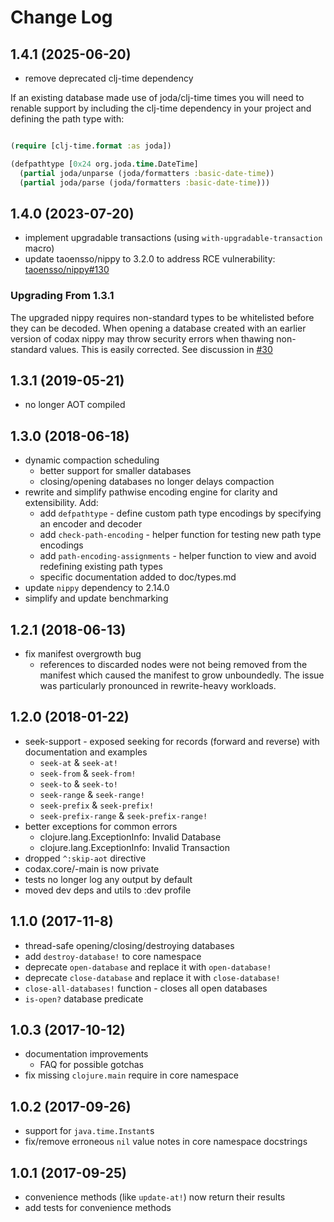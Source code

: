 # Change Log

## 1.4.1 (2025-06-20)

* remove deprecated clj-time dependency

If an existing database made use of joda/clj-time times you will need to renable support by including the clj-time dependency in your project and defining the path type with:

``` clojure

(require [clj-time.format :as joda])

(defpathtype [0x24 org.joda.time.DateTime]
  (partial joda/unparse (joda/formatters :basic-date-time))
  (partial joda/parse (joda/formatters :basic-date-time)))

```

## 1.4.0 (2023-07-20)

* implement upgradable transactions (using `with-upgradable-transaction` macro)
* update taoensso/nippy to 3.2.0 to address RCE vulnerability: [taoensso/nippy#130](https://github.com/taoensso/nippy/issues/130)

### Upgrading From 1.3.1

The upgraded nippy requires non-standard types to be whitelisted before they can be decoded. When opening a database created with an earlier version of codax nippy may throw security errors when thawing non-standard values. This is easily corrected. See discussion in [#30](https://github.com/dscarpetti/codax/pull/30)

## 1.3.1 (2019-05-21)

* no longer AOT compiled

## 1.3.0 (2018-06-18)

* dynamic compaction scheduling
  * better support for smaller databases
  * closing/opening databases no longer delays compaction
* rewrite and simplify pathwise encoding engine for clarity and extensibility. Add:
  * add `defpathtype` - define custom path type encodings by specifying an encoder and decoder
  * add `check-path-encoding` - helper function for testing new path type encodings
  * add `path-encoding-assignments` - helper function to view and avoid redefining existing path types
  * specific documentation added to doc/types.md
* update `nippy` dependency to 2.14.0
* simplify and update benchmarking

## 1.2.1 (2018-06-13)

* fix manifest overgrowth bug
  * references to discarded nodes were not being removed from the manifest which caused the manifest to grow unboundedly. The issue was particularly pronounced in rewrite-heavy workloads.

## 1.2.0 (2018-01-22)

* seek-support - exposed seeking for records (forward and reverse) with documentation and examples
  * `seek-at` & `seek-at!`
  * `seek-from` & `seek-from!`
  * `seek-to` & `seek-to!`
  * `seek-range` & `seek-range!`
  * `seek-prefix` & `seek-prefix!`
  * `seek-prefix-range` & `seek-prefix-range!`
* better exceptions for common errors
  * clojure.lang.ExceptionInfo: Invalid Database
  * clojure.lang.ExceptionInfo: Invalid Transaction
* dropped `^:skip-aot` directive
* codax.core/-main is now private
* tests no longer log any output by default
* moved dev deps and utils to :dev profile

## 1.1.0 (2017-11-8)

* thread-safe opening/closing/destroying databases
* add `destroy-database!` to core namespace
* deprecate `open-database` and replace it with `open-database!`
* deprecate `close-database` and replace it with `close-database!`
* `close-all-databases!` function - closes all open databases
* `is-open?` database predicate

## 1.0.3 (2017-10-12)

* documentation improvements
  * FAQ for possible gotchas
* fix missing `clojure.main` require in core namespace

## 1.0.2 (2017-09-26)

* support for `java.time.Instant`s
* fix/remove erroneous `nil` value notes in core namespace docstrings

## 1.0.1 (2017-09-25)

* convenience methods (like `update-at!`) now return their results
* add tests for convenience methods
